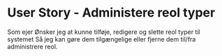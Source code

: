 ﻿# User Story - Administere reol typer
Som ejer
Ønsker jeg at kunne tilføje, redigere og slette reol typer til systemet
Så jeg kan gøre dem tilgængelige eller fjerne dem til/fra administrere reol.